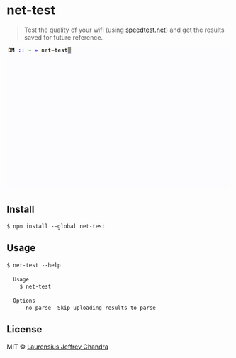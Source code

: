 # net-test

> Test the quality of your wifi (using [speedtest.net](http://www.speedtest.net)) and get the results saved for future reference.

![](screenshot.gif)


## Install

```
$ npm install --global net-test
```


## Usage

```
$ net-test --help

  Usage
    $ net-test

  Options
    --no-parse  Skip uploading results to parse
```


## License

MIT © [Laurensius Jeffrey Chandra](http://blog.arcestia.my.id)
